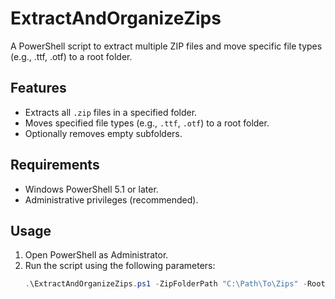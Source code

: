 # ExtractAndOrganizeZips

A PowerShell script to extract multiple ZIP files and move specific file types (e.g., .ttf, .otf) to a root folder.

## Features
- Extracts all `.zip` files in a specified folder.
- Moves specified file types (e.g., `.ttf`, `.otf`) to a root folder.
- Optionally removes empty subfolders.

## Requirements
- Windows PowerShell 5.1 or later.
- Administrative privileges (recommended).

## Usage
1. Open PowerShell as Administrator.
2. Run the script using the following parameters:
   ```powershell
   .\ExtractAndOrganizeZips.ps1 -ZipFolderPath "C:\Path\To\Zips" -RootFolderPath "C:\Path\To\Root"
